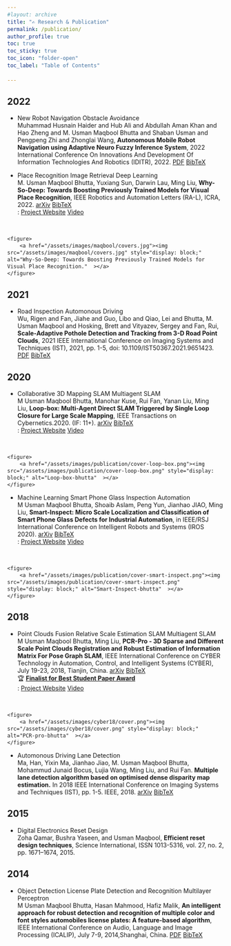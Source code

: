 ```yaml
---
#layout: archive
title: "✍️ Research & Publication"
permalink: /publication/
author_profile: true
toc: true
toc_sticky: true
toc_icon: "folder-open" 
toc_label: "Table of Contents"

---
```


## 2022
* <span class='blink_me' rel='tag'>New</span> <span class='keywords' rel='tag'>Robot Navigation</span> <span class='keywords' rel='tag'>Obstacle Avoidance</span><br>
Muhammad Husnain Haider and Hub Ali and Abdullah Aman Khan and Hao Zheng and M. Usman Maqbool Bhutta and Shaban Usman and Pengpeng Zhi and Zhonglai Wang, **Autonomous Mobile Robot Navigation using Adaptive Neuro Fuzzy Inference System**, 2022 International Conference On Innovations And Development Of Information Technologies And Robotics (IDITR), 2022. <a class='page__taxonomy-item ' href='https://ieeexplore.ieee.org/document/9796495'><i class='fas fa-file-pdf' aria-hidden='true'></i> PDF</a> <a class='page__taxonomy-item ' href='/assets/bibtex/fuzzyconf.bib'><i class="fas fa-download"></i> BibTeX</a><br>

* <span class='keywords' rel='tag'>Place Recognition</span> <span class='keywords' rel='tag'>Image Retrieval</span> <span class='keywords' rel='tag'>Deep Learning</span><br>
M. Usman Maqbool Bhutta, Yuxiang Sun, Darwin Lau, Ming Liu, **Why-So-Deep: Towards Boosting Previously Trained Models for Visual Place Recognition**, IEEE Robotics and Automation Letters (RA-L), ICRA, 2022. <a class='page__taxonomy-item ' href='https://arxiv.org/abs/2201.03212'><i class='fas fa-file-pdf' aria-hidden='true'></i> arXiv</a> <a class='page__taxonomy-item ' href='../why-so-deep#bibtex'><i class='fas fa-file-alt'></i> BibTeX</a><br> 
<i class='far fa-bookmark'></i> :  <a class='page__taxonomy-item ' href='../why-so-deep'><i class="fas fa-globe-asia"></i> Project Website</a> 
<a class='page__taxonomy-item ' href='https://youtu.be/Ewdo6u0u764'><i class='fab fa-youtube'></i> Video</a> 
<br>

    <figure>
        <a href="/assets/images/maqbool/covers.jpg"><img src="/assets/images/maqbool/covers.jpg" style="display: block;" alt="Why-So-Deep: Towards Boosting Previously Trained Models for Visual Place Recognition."  ></a>
    </figure>


## 2021
* <span class='keywords' rel='tag'>Road Inspection</span> <span class='keywords' rel='tag'>Automonous Driving</span><br>
Wu, Rigen and Fan, Jiahe and Guo, Libo and Qiao, Lei and Bhutta, M. Usman Maqbool and Hosking, Brett and Vityazev, Sergey and Fan, Rui, **Scale-Adaptive Pothole Detection and Tracking from 3-D Road Point Clouds**, 2021 IEEE International Conference on Imaging Systems and Techniques (IST), 2021, pp. 1-5, doi: 10.1109/IST50367.2021.9651423. <a class='page__taxonomy-item ' href='https://ieeexplore.ieee.org/document/9651423'><i class='fas fa-file-pdf' aria-hidden='true'></i> PDF</a> <a class='page__taxonomy-item ' href='/assets/bibtex/ISTPotholeWu21.bib'><i class="fas fa-download"></i> BibTeX</a><br>


## 2020 

* <span class='keywords' rel='tag'>Collaborative 3D Mapping</span> <span class='keywords' rel='tag'>SLAM</span> <span class='keywords' rel='tag'></span> <span class='keywords' rel='tag'>Multiagent SLAM</span><br>
M Usman Maqbool Bhutta, Manohar Kuse, Rui Fan, Yanan Liu, Ming Liu, **Loop-box: Multi-Agent Direct SLAM Triggered by Single Loop Closure for Large Scale Mapping**, IEEE Transactions on Cybernetics.2020. (IF: 11+). <a class='page__taxonomy-item ' href='https://arxiv.org/abs/2009.13851'><i class='fas fa-file-pdf' aria-hidden='true'></i> arXiv</a> <a class='page__taxonomy-item ' href='../loop-box#bibtex'><i class='fas fa-file-alt'></i> BibTeX</a><br>
<i class='far fa-bookmark'></i> :  <a class='page__taxonomy-item ' href='../loop-box'><i class="fas fa-globe-asia"></i> Project Website</a> <a class='page__taxonomy-item ' href='https://www.youtube.com/watch?v=AatjVz5ysV8'><i class='fab fa-youtube'></i> Video</a> 
<br>

    <figure>
        <a href="/assets/images/publication/cover-loop-box.png"><img src="/assets/images/publication/cover-loop-box.png" style="display: block;" alt="Loop-box-bhutta"  ></a>
    </figure>

* <span class='keywords' rel='tag'>Machine Learning</span> <span class='keywords' rel='tag'>Smart Phone Glass Inspection</span> <span class='keywords' rel='tag'>Automation</span><br>
M Usman Maqbool Bhutta, Shoaib Aslam, Peng Yun, Jianhao JIAO, Ming Liu, **Smart-Inspect: Micro Scale Localization and Classification of Smart Phone Glass Defects for Industrial Automation**, in IEEE/RSJ International Conference on Intelligent Robots and Systems (IROS 2020). <a class='page__taxonomy-item ' href='https://arxiv.org/abs/2010.00741'><i class='fas fa-file-pdf' aria-hidden='true'></i> arXiv</a> <a class='page__taxonomy-item ' href='../smart-inspect#bibtex'><i class='fas fa-file-alt'></i> BibTeX</a><br>
<i class='far fa-bookmark'></i> :  <a class='page__taxonomy-item ' href='../smart-inspect'><i class="fas fa-globe-asia"></i> Project Website</a> <a class='page__taxonomy-item ' href='https://www.youtube.com/watch?v=lYuSfzzmRS0'><i class='fab fa-youtube'></i> Video</a> 
<br>

    <figure>
        <a href="/assets/images/publication/cover-smart-inspect.png"><img src="/assets/images/publication/cover-smart-inspect.png" style="display: block;" alt="Smart-Inspect-bhutta"  ></a>
    </figure>

## 2018

* <span class='keywords' rel='tag'>Point Clouds Fusion</span> <span class='keywords' rel='tag'>Relative Scale Estimation</span> <span class='keywords' rel='tag'>SLAM</span> <span class='keywords' rel='tag'>Multiagent SLAM</span><br>
M Usman Maqbool Bhutta, Ming Liu, **PCR-Pro - 3D Sparse and Different Scale Point Clouds Registration and Robust Estimation of Information Matrix For Pose Graph SLAM**, IEEE International Conference on CYBER Technology in Automation, Control, and Intelligent Systems (CYBER), July 19-23, 2018, Tianjin, China. <a class='page__taxonomy-item ' href='https://arxiv.org/abs/1808.09693'><i class='fas fa-file-pdf' aria-hidden='true'></i> arXiv</a> <a class='page__taxonomy-item ' href='/assets/bibtex/bhutta18.bib'><i class="fas fa-download"></i> BibTeX</a><br> :trophy: <a class="page__taxonomy-item " href="http://usmanmaqbool.github.io/conference/ieee/usman-maqbool-bhutta-ieee-cyber-2018-tianjin/">**Finalist for Best Student Paper Award**</a> <br>
<i class='far fa-bookmark'></i> :  <a class='page__taxonomy-item ' href='https://sites.google.com/view/pcr-pro'><i class="fas fa-globe-asia"></i> Project Website</a> <a class='page__taxonomy-item ' href='../usman-maqbool-bhutta-cyber-paper/'><i class='fab fa-youtube'></i> Video</a> 
<br>

    <figure>
        <a href="/assets/images/cyber18/cover.png"><img src="/assets/images/cyber18/cover.png" style="display: block;" alt="PCR-pro-bhutta"  ></a>
    </figure>

* <span class='keywords' rel='tag'>Automonous Driving</span> <span class='keywords' rel='tag'>Lane Detection</span><br> 
Ma, Han, Yixin Ma, Jianhao Jiao, M. Usman Maqbool Bhutta, Mohammud Junaid Bocus, Lujia Wang, Ming Liu, and Rui Fan. **Multiple lane detection algorithm based on optimised dense disparity map estimation.** In 2018 IEEE International Conference on Imaging Systems and Techniques (IST), pp. 1-5. IEEE, 2018. <a class='page__taxonomy-item ' href='https://arxiv.org/abs/1808.09128v1'><i class='fas fa-file-pdf' aria-hidden='true'></i> arXiv</a> <a class='page__taxonomy-item ' href='/assets/bibtex/bhutta18b.bib'><i class="fas fa-download"></i> BibTeX</a><br>


## 2015

* <span class='keywords' rel='tag'>Digital Electronics</span> <span class='keywords' rel='tag'>Reset Design</span><br>
Zoha Qamar, Bushra Yaseen, and Usman Maqbool, **Efficient reset design techniques**, Science International, ISSN 1013-5316, vol. 27, no. 2, pp. 1671–1674, 2015.


## 2014

* <span class='keywords' rel='tag'>Object Detection</span> <span class='keywords' rel='tag'>License Plate Detection and Recognition</span> <span class='keywords' rel='tag'></span> <span class='keywords' rel='tag'>Multilayer Perceptron</span> <br>
M Usman Maqbool Bhutta, Hasan Mahmood, Hafiz Malik, **An intelligent approach for robust detection and recognition of multiple color and font styles automobiles license plates: A feature-based algorithm**, IEEE International Conference on Audio, Language and Image Processing (ICALIP), July 7-9, 2014,Shanghai, China. <a class='page__taxonomy-item ' href='https://ieeexplore.ieee.org/document/7009936/'><i class='fas fa-file-pdf' aria-hidden='true'></i> PDF</a> <a class='page__taxonomy-item ' href='/assets/bibtex/bhutta14.bib'><i class="fas fa-download"></i> BibTeX</a>

